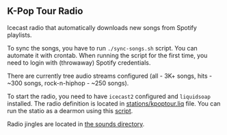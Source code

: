 ## K-Pop Tour Radio

Icecast radio that automatically downloads new songs from Spotify playlists.

To sync the songs, you have to run `./sync-songs.sh` script. You can automate it with crontab.
When running the script for the first time, you need to login with (throwaway) Spotify credentials.

There are currently tree audio streams configured (all - 3K+ songs, hits - ~300 songs, rock-n-hiphop - ~250 songs).

To start the radio, you need to have `icecast2` configured and `liquidsoap` installed. 
The radio definition is located in [stations/kpoptour.liq](stations/kpoptour.liq) file.
You can run the statio as a dearmon using this [script](https://github.com/savonet/liquidsoap-daemon). 

Radio jingles are located in [the sounds directory](sounds).